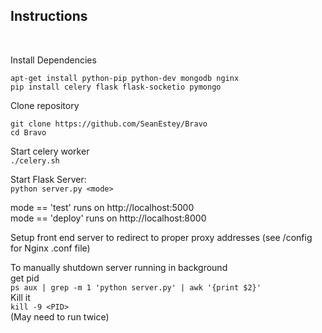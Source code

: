 <h2>Instructions</h2><br>

Install Dependencies<br>
```
apt-get install python-pip python-dev mongodb nginx
pip install celery flask flask-socketio pymongo
```
Clone repository<br>
```
git clone https://github.com/SeanEstey/Bravo
cd Bravo
```
Start celery worker<br>
`./celery.sh`<br>

Start Flask Server:<br>
`python server.py <mode>`<br>

mode == 'test' runs on http://localhost:5000<br>
mode == 'deploy' runs on http://localhost:8000<br>

Setup front end server to redirect to proper proxy addresses (see /config for Nginx .conf file)<br>

To manually shutdown server running in background<br>
get pid<br>
`ps aux | grep -m 1 'python server.py' | awk '{print $2}'`<br>
Kill it<br>
`kill -9 <PID>`<br>
(May need to run twice)
